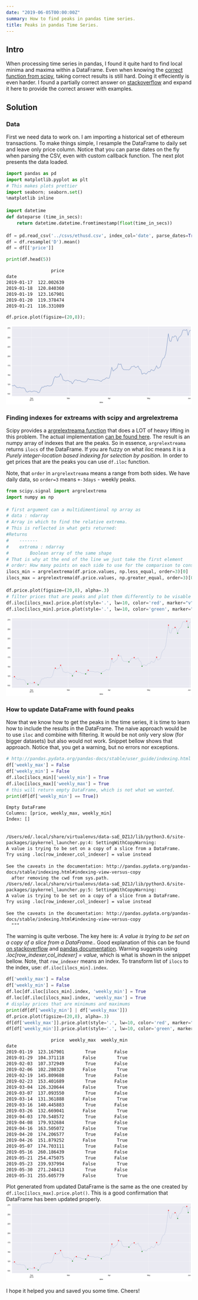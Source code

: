 ```yaml
---
date: "2019-06-05T00:00:00Z"
summary: How to find peaks in pandas time series.
title: Peaks in pandas Time Series.
---
```


## Intro
When processing time series in pandas, I found it quite hard to find local minima and maxima within a DataFrame.
Even when knowing the [correct function from scipy](https://docs.scipy.org/doc/scipy/reference/generated/scipy.signal.argrelextrema.html), taking correct results is still hard.
Doing it effeciently is even harder.
I found a partially correct answer on [stackoverflow](https://stackoverflow.com/questions/48023982/pandas-finding-local-max-and-min/50836425#50836425) and expand it here to provide the correct answer with examples.

## Solution
### Data
First we need data to work on.
I am importing a historical set of ethereum transactions.
To make things simple, I resample the DataFrame to daily set and leave only price column.
Notice that you can parse dates on the fly when parsing the CSV, even with custom callback function.
The next plot presents the data loaded.

```python
import pandas as pd
import matplotlib.pyplot as plt
# This makes plots prettier
import seaborn; seaborn.set()
%matplotlib inline

import datetime
def dateparse (time_in_secs):
    return datetime.datetime.fromtimestamp(float(time_in_secs))

df = pd.read_csv('../csvs/ethusd.csv', index_col='date', parse_dates=True, date_parser=dateparse)
df = df.resample('D').mean()
df = df[['price']]
```


```python
print(df.head(5))
```

                     price
    date
    2019-01-17  122.002639
    2019-01-18  120.840360
    2019-01-19  123.167901
    2019-01-20  119.378474
    2019-01-21  116.331089



```python
df.price.plot(figsize=(20,8));
```


![png](/images/maxmin/output_2_0.png)


### Finding indexes for extreams with scipy and argrelextrema

Scipy provides a [argrelextreama function](https://docs.scipy.org/doc/scipy/reference/generated/scipy.signal.argrelextrema.html) that does a LOT of heavy lifting in this problem.
The actual implementation [can be found here](https://github.com/scipy/scipy/blob/v1.3.0/scipy/signal/_peak_finding.py#L66).
The result is an numpy array of indexes that are the peaks.
So in essence, `argrelextreama` returns `ilocs` of the DataFrame.
If you are fuzzy on what iloc means it is a _Purely integer-location based indexing for selection by position._
In order to get prices that are the peaks you can use `df.iloc` function.

Note, that `order` in `argrelextreama` means a range from both sides.
We have daily data, so `order=3` means `+-3days` - weekly peaks.

```python
from scipy.signal import argrelextrema
import numpy as np

# first argument can a multidimentional np array as
# data : ndarray
# Array in which to find the relative extrema.
# This is reflected in what gets returned:
#Returns
#    -------
#    extrema : ndarray
#        Boolean array of the same shape
# That is why at the end of the line we just take the first element
# order: How many points on each side to use for the comparison to consider
ilocs_min = argrelextrema(df.price.values, np.less_equal, order=3)[0]
ilocs_max = argrelextrema(df.price.values, np.greater_equal, order=3)[0]

df.price.plot(figsize=(20,8), alpha=.3)
# filter prices that are peaks and plot them differently to be visable on the plot
df.iloc[ilocs_max].price.plot(style='.', lw=10, color='red', marker="v");
df.iloc[ilocs_min].price.plot(style='.', lw=10, color='green', marker="^");
```


![png](/images/maxmin/output_3_0.png)

### How to update DataFrame with found peaks
Now that we know how to get the peaks in the time series, it is time to learn how to include the results in the DataFrame.
The naive approach would be to use `iloc` and combine with filtering.
It would be not only very slow (for bigger datasets) but also would not work.
Snippet bellow shows that approach.
Notice that, you get a warning, but no errors nor exceptions.


```python
# http://pandas.pydata.org/pandas-docs/stable/user_guide/indexing.html
df['weekly_max'] = False
df['weekly_min'] = False
df.iloc[ilocs_min]['weekly_min'] = True
df.iloc[ilocs_max]['weekly_max'] = True
# this will return empty DataFrame, which is not what we wanted.
print(df[df['weekly_min'] == True])
```

    Empty DataFrame
    Columns: [price, weekly_max, weekly_min]
    Index: []


    /Users/ed/.local/share/virtualenvs/data-saE_DZ1J/lib/python3.6/site-packages/ipykernel_launcher.py:4: SettingWithCopyWarning:
    A value is trying to be set on a copy of a slice from a DataFrame.
    Try using .loc[row_indexer,col_indexer] = value instead

    See the caveats in the documentation: http://pandas.pydata.org/pandas-docs/stable/indexing.html#indexing-view-versus-copy
      after removing the cwd from sys.path.
    /Users/ed/.local/share/virtualenvs/data-saE_DZ1J/lib/python3.6/site-packages/ipykernel_launcher.py:5: SettingWithCopyWarning:
    A value is trying to be set on a copy of a slice from a DataFrame.
    Try using .loc[row_indexer,col_indexer] = value instead

    See the caveats in the documentation: http://pandas.pydata.org/pandas-docs/stable/indexing.html#indexing-view-versus-copy
      """


The warning is quite verbose.
The key here is: _A value is trying to be set on a copy of a slice from a DataFrame._.
Good explanation of this can be found [on stackoverflow](https://stackoverflow.com/a/20627316/1366719) and [pandas documentation](https://pandas.pydata.org/pandas-docs/stable/user_guide/indexing.html#returning-a-view-versus-a-copy).
Warning suggests using _.loc[row_indexer,col_indexer] = value_, which is what is shown in the snippet bellow.
Note, that `row_indexer` means an index. To transform list of `ilocs` to the index, use: `df.iloc[ilocs_min].index`.
```python
df['weekly_max'] = False
df['weekly_min'] = False
df.loc[df.iloc[ilocs_min].index, 'weekly_min'] = True
df.loc[df.iloc[ilocs_max].index, 'weekly_max'] = True
# display prices that are minimums and maximums
print(df[df['weekly_min'] | df['weekly_max']])
df.price.plot(figsize=(20,8), alpha=.3)
df[df['weekly_max']].price.plot(style='.', lw=10, color='red', marker="v");
df[df['weekly_min']].price.plot(style='.', lw=10, color='green', marker="^");
```

                     price  weekly_max  weekly_min
    date
    2019-01-19  123.167901        True       False
    2019-01-29  104.371118       False        True
    2019-02-03  107.372949        True       False
    2019-02-06  102.280320       False        True
    2019-02-19  145.809688        True       False
    2019-02-23  153.401689        True       False
    2019-03-04  126.320644       False        True
    2019-03-07  137.093550        True       False
    2019-03-14  131.361888       False        True
    2019-03-16  140.445883        True       False
    2019-03-26  132.669041       False        True
    2019-04-03  170.548572        True       False
    2019-04-08  179.932684        True       False
    2019-04-16  163.505072       False        True
    2019-04-20  174.206577        True       False
    2019-04-26  151.879252       False        True
    2019-05-07  174.703111        True       False
    2019-05-16  260.186439        True       False
    2019-05-21  254.475075        True       False
    2019-05-23  239.937994       False        True
    2019-05-30  271.248413        True       False
    2019-05-31  255.605779       False        True




Plot generated from updated DataFrame is the same as the one created by `df.iloc[ilocs_max].price.plot()`. This is a good confirmation that DataFrame has been updated properly.
![png](/images/maxmin/output_5_1.png)

I hope it helped you and saved you some time. Cheers!
